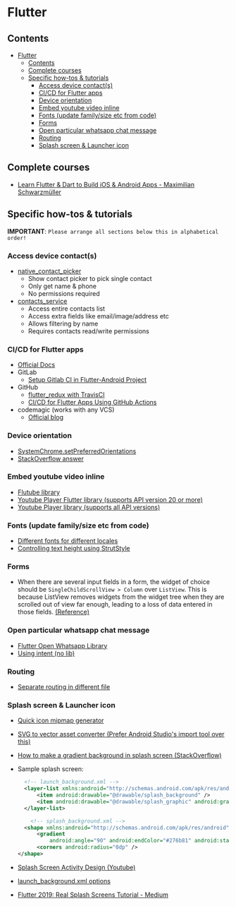 # Flutter

## Contents

- [Flutter](#flutter)
  - [Contents](#contents)
  - [Complete courses](#complete-courses)
  - [Specific how-tos & tutorials](#specific-how-tos--tutorials)
    - [Access device contact(s)](#access-device-contacts)
    - [CI/CD for Flutter apps](#cicd-for-flutter-apps)
    - [Device orientation](#device-orientation)
    - [Embed youtube video inline](#embed-youtube-video-inline)
    - [Fonts (update family/size etc from code)](#fonts-update-familysize-etc-from-code)
    - [Forms](#forms)
    - [Open particular whatsapp chat message](#open-particular-whatsapp-chat-message)
    - [Routing](#routing)
    - [Splash screen & Launcher icon](#splash-screen--launcher-icon)

## Complete courses

- [Learn Flutter & Dart to Build iOS & Android Apps - Maximilian Schwarzmüller](https://www.udemy.com/course/learn-flutter-dart-to-build-ios-android-apps/)

## Specific how-tos & tutorials

**IMPORTANT**: `Please arrange all sections below this in alphabetical order!`

### Access device contact(s)

- [native_contact_picker](https://pub.dev/packages/native_contact_picke)
  - Show contact picker to pick single contact
  - Only get name & phone
  - No permissions required
- [contacts_service](https://pub.dev/packages/contacts_service)
  - Access entire contacts list
  - Access extra fields like email/image/address etc
  - Allows filtering by name
  - Requires contacts read/write permissions

### CI/CD for Flutter apps

- [Official Docs](https://flutter.dev/docs/deployment/cd)
- GitLab
  - [Setup Gitlab CI in Flutter-Android Project](https://medium.com/@chima_37359/setup-gitlab-ci-in-flutter-android-project-89f6628828e8)
- GitHub
  - [flutter_redux with TravisCI](https://github.com/brianegan/flutter_redux/blob/master/.travis.yml)
  - [CI/CD for Flutter Apps Using GitHub Actions](https://medium.com/better-programming/ci-cd-for-flutter-apps-using-github-actions-b833f8f7aac)
- codemagic (works with any VCS)
  - [Official blog](https://blog.codemagic.io/getting-started-with-codemagic/)

### Device orientation

- [SystemChrome.setPreferredOrientations](https://api.flutter.dev/flutter/services/SystemChrome/setPreferredOrientations.html)
- [StackOverflow answer](https://stackoverflow.com/questions/49418332/flutter-how-to-prevent-device-orientation-changes-and-force-portrait)

### Embed youtube video inline

- [Flutube library](https://pub.dev/packages/flutube)
- [Youtube Player Flutter library (supports API version 20 or more)](https://pub.dev/packages/youtube_player_flutter)
- [Youtube Player library (supports all API versions)](https://pub.dev/packages/youtube_player)

### Fonts (update family/size etc from code)

- [Different fonts for different locales](https://medium.com/saugo360/flutter-different-fonts-for-different-locales-d190a89b58c)
- [Controlling text height using StrutStyle](https://medium.com/@najeira/control-text-height-using-strutstyle-4b9b5151668b)

### Forms

- When there are several input fields in a form, the widget of choice should be `SingleChildScrollView > Column` over `ListView`. This is because ListView removes widgets from the widget tree when they are scrolled out of view far enough, leading to a loss of data entered in those fields. [(Reference)](https://www.udemy.com/course/learn-flutter-dart-to-build-ios-android-apps/learn/lecture/15145432#overview)

### Open particular whatsapp chat message

- [Flutter Open Whatsapp Library](https://pub.dev/packages/flutter_open_whatsapp)
- [Using intent (no lib)](https://stackoverflow.com/questions/50672710/how-to-launch-whatsapp-and-facebook-messenger-window-from-flutter-to-point-to-a)

### Routing

- [Separate routing in different file](https://medium.com/flutter-community/flutter-navigation-cheatsheet-a-guide-to-named-routing-dc642702b98c)

### Splash screen & Launcher icon

- [Quick icon mipmap generator](https://romannurik.github.io/AndroidAssetStudio/icons-launcher.html)
- [SVG to vector asset converter (Prefer Android Studio's import tool over this)](https://svg2vector.com/)
- [How to make a gradient background in splash screen (StackOverflow)](https://stackoverflow.com/questions/13929877/how-to-make-gradient-background-in-android/13930644#13930644)
- Sample splash screen:

  ```xml
    <!-- launch_background.xml -->
    <layer-list xmlns:android="http://schemas.android.com/apk/res/android">
        <item android:drawable="@drawable/splash_background" />
        <item android:drawable="@drawable/splash_graphic" android:gravity="center"/>
    </layer-list>

      <!-- splash_background.xml -->
    <shape xmlns:android="http://schemas.android.com/apk/res/android" android:shape="rectangle">
        <gradient
            android:angle="90" android:endColor="#276b81" android:startColor="#55b692" android:type="linear" />
        <corners android:radius="0dp" />
  </shape>
  ```

- [Splash Screen Activity Design (Youtube)](https://www.youtube.com/watch?v=FNBuo-7zg2Q)
- [launch_background.xml options](https://developer.android.com/guide/topics/resources/drawable-resource)
- [Flutter 2019: Real Splash Screens Tutorial - Medium](https://medium.com/flutter-community/flutter-2019-real-splash-screens-tutorial-16078660c7a1)

